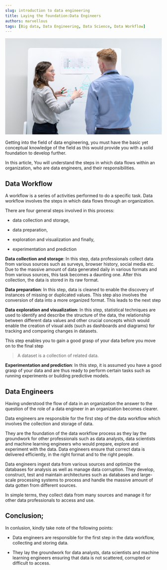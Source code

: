 ```yaml
---
slug: introduction to data engineering
title: Laying the foundation:Data Engineers
authors: marvellous
tags: [Big data, Data Engineering, Data Science, Data Workflow]
---
```


![image title](<hero(head)-img.png>)

Getting into the field of data engineering, you must have the basic yet conceptual knowledge of the field as this would provide you with a solid foundation to develop further.

In this article, You will understand the steps in which data flows within an organization, who are data engineers, and their responsibilities.
<!--truncate-->

## Data Workflow

A workflow is a series of activities performed to do a specific task. Data workflow involves the steps in which data flows through an organization.

There are four general steps involved in this process:

- data collection and storage,

- data preparation,

- exploration and visualization and finally,

- experimentation and prediction

**Data collection and storage**: In this step, data professionals collect data from various sources such as surveys, browser history, social media etc. Due to the massive amount of data generated daily in various formats and from various sources, this task becomes a daunting one. After this collection, the data is stored in its raw format.

**Data preparation**: In this step, data is cleaned to enable the discovery of instances of missing or duplicated values. This step also involves the conversion of data into a more organized format. This leads to the next step

**Data exploration and visualization**: In this step, statistical techniques are used to identify and describe the structure of the data, the relationship between different data values and other crucial concepts which would enable the creation of visual aids (such as dashboards and diagrams) for tracking and comparing changes in datasets.

This step enables you to gain a good grasp of your data before you move on to the final step

> A dataset is a collection of related data.

**Experimentation and prediction**: In this step, it is assumed you have a good grasp of your data and are thus ready to perform certain tasks such as running experiments or building predictive models.

## Data Engineers

Having understood the flow of data in an organization the answer to the question of the role of a data engineer in an organization becomes clearer.

Data engineers are responsible for the first step of the data workflow which involves the collection and storage of data.

They are the foundation of the data workflow process as they lay the groundwork for other professionals such as data analysts, data scientists and machine learning engineers who would prepare, explore and experiment with the data. Data engineers ensure that correct data is delivered efficiently, in the right format and to the right people.

Data engineers ingest data from various sources and optimize the databases for analysis as well as manage data corruption. They develop, construct, test and maintain architectures such as databases and large-scale processing systems to process and handle the massive amount of data gotten from different sources.

In simple terms, they collect data from many sources and manage it for other data professionals to access and use.

## Conclusion;
In conlusion, kindly take note of the following points:
- Data engineers are responsible for the first step in the data workflow, collecting and storing data.

- They lay the groundwork for data analysts, data scientists and machine learning engineers ensuring that data is not scattered, corrupted or difficult to access.
